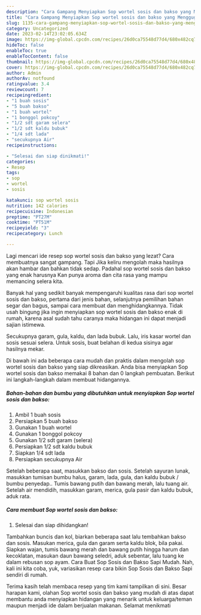 ```yaml
---
description: "Cara Gampang Menyiapkan Sop wortel sosis dan bakso yang Menggugah Selera"
title: "Cara Gampang Menyiapkan Sop wortel sosis dan bakso yang Menggugah Selera"
slug: 1135-cara-gampang-menyiapkan-sop-wortel-sosis-dan-bakso-yang-menggugah-selera
category: Uncategorized
date: 2023-02-14T23:02:05.634Z
image: https://img-global.cpcdn.com/recipes/26d0ca75548d77d4/680x482cq70/sop-wortel-sosis-dan-bakso-foto-resep-utama.jpg
hideToc: false
enableToc: true
enableTocContent: false
thumbnail: https://img-global.cpcdn.com/recipes/26d0ca75548d77d4/680x482cq70/sop-wortel-sosis-dan-bakso-foto-resep-utama.jpg
cover: https://img-global.cpcdn.com/recipes/26d0ca75548d77d4/680x482cq70/sop-wortel-sosis-dan-bakso-foto-resep-utama.jpg
author: Admin
authorAv: notfound
ratingvalue: 3.4
reviewcount: 7
recipeingredient:
- "1 buah sosis"
- "5 buah bakso"
- "1 buah wortel"
- "1 bonggol pokcoy"
- "1/2 sdt garam selera"
- "1/2 sdt kaldu bubuk"
- "1/4 sdt lada"
- "secukupnya Air"
recipeinstructions:

- "Selesai dan siap dinikmati!"
categories:
- Resep
tags:
- sop
- wortel
- sosis

katakunci: sop wortel sosis 
nutrition: 142 calories
recipecuisine: Indonesian
preptime: "PT27M"
cooktime: "PT51M"
recipeyield: "3"
recipecategory: Lunch

---
```



Lagi mencari ide resep sop wortel sosis dan bakso yang lezat? Cara membuatnya sangat gampang. Tapi Jika keliru mengolah maka hasilnya akan hambar dan bahkan tidak sedap. Padahal sop wortel sosis dan bakso yang enak harusnya Kan punya aroma dan cita rasa yang mampu memancing selera kita.


Banyak hal yang sedikit banyak mempengaruhi kualitas rasa dari sop wortel sosis dan bakso, pertama dari jenis bahan, selanjutnya pemilihan bahan segar dan bagus, sampai cara membuat dan menghidangkannya. Tidak usah bingung jika ingin menyiapkan sop wortel sosis dan bakso enak di rumah, karena asal sudah tahu caranya maka hidangan ini dapat menjadi sajian istimewa.

Secukupnya garam, gula, kaldu, dan lada bubuk. Lalu, iris kasar wortel dan sosis sesuai selera. Untuk sosis, buat belahan di kedua sisinya agar hasilnya mekar.


Di bawah ini ada beberapa cara mudah dan praktis dalam mengolah sop wortel sosis dan bakso yang siap dikreasikan. Anda bisa menyiapkan Sop wortel sosis dan bakso memakai 8 bahan dan 0 langkah pembuatan. Berikut ini langkah-langkah dalam membuat hidangannya.

<!--inarticleads1-->

##### Bahan-bahan dan bumbu yang dibutuhkan untuk menyiapkan Sop wortel sosis dan bakso:

1. Ambil 1 buah sosis
1. Persiapkan 5 buah bakso
1. Gunakan 1 buah wortel
1. Gunakan 1 bonggol pokcoy
1. Gunakan 1/2 sdt garam (selera)
1. Persiapkan 1/2 sdt kaldu bubuk
1. Siapkan 1/4 sdt lada
1. Persiapkan secukupnya Air


Setelah beberapa saat, masukkan bakso dan sosis. Setelah sayuran lunak, masukkan tumisan bumbu halus, garam, lada, gula, dan kaldu bubuk / bumbu penyedap.. Tumis bawang putih dan bawang merah, lalu tuang air. Setelah air mendidih, masukkan garam, merica, gula pasir dan kaldu bubuk, aduk rata. 

<!--inarticleads2-->

##### Cara membuat Sop wortel sosis dan bakso:


1. Selesai dan siap dihidangkan!

Tambahkan buncis dan kol, biarkan beberapa saat lalu tembahkan bakso dan sosis. Masukan merica, gula dan garam serta kaldu blok, bila pakai. Siapkan wajan, tumis bawang merah dan bawang putih hingga harum dan kecoklatan, masukan daun bawang seledri, aduk sebentar, lalu tuang ke dalam rebusan sop ayam. Cara Buat Sop Sosis dan Bakso Sapi Mudah. Nah, kali ini kita coba, yuk, variasikan resep cara bikin Sop Sosis dan Bakso Sapi sendiri di rumah. 

Terima kasih telah membaca resep yang tim kami tampilkan di sini. Besar harapan kami, olahan Sop wortel sosis dan bakso yang mudah di atas dapat membantu anda menyiapkan hidangan yang menarik untuk keluarga/teman maupun menjadi ide dalam berjualan makanan. Selamat menikmati
